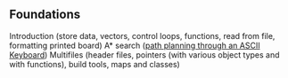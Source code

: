 ## Foundations

Introduction (store data, vectors, control loops, functions, read from file, formatting printed board)
A* search ([path planning through an ASCII Keyboard](https://github.com/sidharth2189/CPP/tree/master/A_Star))
Multifiles (header files, pointers (with various object types and with functions), build tools, maps and classes)
